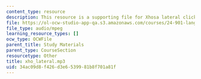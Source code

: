 ```yaml
---
content_type: resource
description: This resource is a supporting file for Xhosa lateral click.
file: https://ol-ocw-studio-app-qa.s3.amazonaws.com/courses/24-901-language-and-its-structure-i-phonology-fall-2010/34ac09d8f426d3e6539981b8f701a81f_xho_lateral.mp3
file_type: audio/mpeg
learning_resource_types: []
ocw_type: OCWFile
parent_title: Study Materials
parent_type: CourseSection
resourcetype: Other
title: xho_lateral.mp3
uid: 34ac09d8-f426-d3e6-5399-81b8f701a81f
---
```


